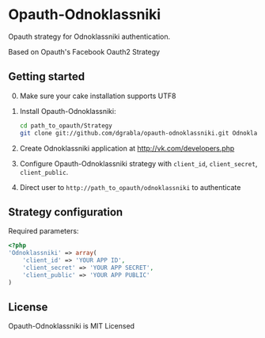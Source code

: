 Opauth-Odnoklassniki
=============
Opauth strategy for Odnoklassniki authentication.

Based on Opauth's Facebook Oauth2 Strategy

Getting started
----------------
0. Make sure your cake installation supports UTF8

1. Install Opauth-Odnoklassniki:
   ```bash
   cd path_to_opauth/Strategy
   git clone git://github.com/dgrabla/opauth-odnoklassniki.git Odnoklassniki
   ```
2. Create Odnoklassniki application at http://vk.com/developers.php

3. Configure Opauth-Odnoklassniki strategy with `client_id`, `client_secret`, `client_public`.

4. Direct user to `http://path_to_opauth/odnoklassniki` to authenticate

Strategy configuration
----------------------

Required parameters:

```php
<?php
'Odnoklassniki' => array(
	'client_id' => 'YOUR APP ID',
	'client_secret' => 'YOUR APP SECRET',
	'client_public' => 'YOUR APP PUBLIC'
)
```

License
---------
Opauth-Odnoklassniki is MIT Licensed  
